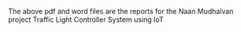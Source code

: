 The above pdf and word files are the reports for the Naan Mudhalvan project Traffic Light Controller System using IoT
